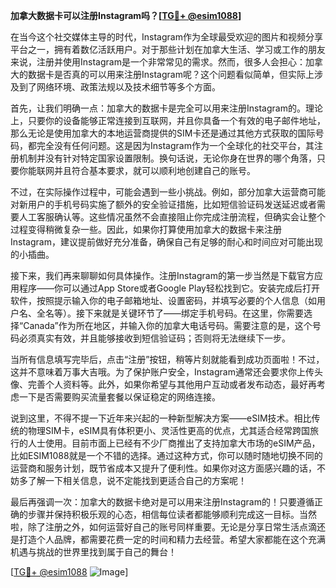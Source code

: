 **加拿大数据卡可以注册Instagram吗？[[TG💪+ @esim1088](https://t.me/s/esim1088)]**

在当今这个社交媒体主导的时代，Instagram作为全球最受欢迎的图片和视频分享平台之一，拥有着数亿活跃用户。对于那些计划在加拿大生活、学习或工作的朋友来说，注册并使用Instagram是一个非常常见的需求。然而，很多人会担心：加拿大的数据卡是否真的可以用来注册Instagram呢？这个问题看似简单，但实际上涉及到了网络环境、政策法规以及技术细节等多个方面。

首先，让我们明确一点：加拿大的数据卡是完全可以用来注册Instagram的。理论上，只要你的设备能够正常连接到互联网，并且你具备一个有效的电子邮件地址，那么无论是使用加拿大的本地运营商提供的SIM卡还是通过其他方式获取的国际号码，都完全没有任何问题。这是因为Instagram作为一个全球化的社交平台，其注册机制并没有针对特定国家设置限制。换句话说，无论你身在世界的哪个角落，只要你能联网并且符合基本要求，就可以顺利地创建自己的账号。

不过，在实际操作过程中，可能会遇到一些小挑战。例如，部分加拿大运营商可能对新用户的手机号码实施了额外的安全验证措施，比如短信验证码发送延迟或者需要人工客服确认等。这些情况虽然不会直接阻止你完成注册流程，但确实会让整个过程变得稍微复杂一些。因此，如果你打算使用加拿大的数据卡来注册Instagram，建议提前做好充分准备，确保自己有足够的耐心和时间应对可能出现的小插曲。

接下来，我们再来聊聊如何具体操作。注册Instagram的第一步当然是下载官方应用程序——你可以通过App Store或者Google Play轻松找到它。安装完成后打开软件，按照提示输入你的电子邮箱地址、设置密码，并填写必要的个人信息（如用户名、全名等）。接下来就是关键环节了——绑定手机号码。在这里，你需要选择“Canada”作为所在地区，并输入你的加拿大电话号码。需要注意的是，这个号码必须真实有效，并且能够接收到短信验证码；否则将无法继续下一步。

当所有信息填写完毕后，点击“注册”按钮，稍等片刻就能看到成功页面啦！不过，这并不意味着万事大吉哦。为了保护账户安全，Instagram通常还会要求你上传头像、完善个人资料等。此外，如果你希望与其他用户互动或者发布动态，最好再考虑一下是否需要购买流量套餐以保证稳定的网络连接。

说到这里，不得不提一下近年来兴起的一种新型解决方案——eSIM技术。相比传统的物理SIM卡，eSIM具有体积更小、灵活性更高的优点，尤其适合经常跨国旅行的人士使用。目前市面上已经有不少厂商推出了支持加拿大市场的eSIM产品，比如ESIM1088就是一个不错的选择。通过这种方式，你可以随时随地切换不同的运营商和服务计划，既节省成本又提升了便利性。如果你对这方面感兴趣的话，不妨多了解一下相关信息，说不定能找到更适合自己的方案呢！

最后再强调一次：加拿大的数据卡绝对是可以用来注册Instagram的！只要遵循正确的步骤并保持积极乐观的心态，相信每位读者都能够顺利完成这一目标。当然啦，除了注册之外，如何运营好自己的账号同样重要。无论是分享日常生活点滴还是打造个人品牌，都需要花费一定的时间和精力去经营。希望大家都能在这个充满机遇与挑战的世界里找到属于自己的舞台！

[[TG💪+ @esim1088](https://t.me/s/esim1088) ![Image](https://i.postimg.cc/4NQfJmqS/Snipaste-2025-05-13-00-14-12.png)]